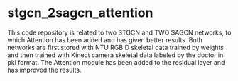 # stgcn_2sagcn_attention
This code repository is related to two STGCN and TWO SAGCN networks, to which Attention has been added and has given better results.
Both networks are first stored with NTU RGB D skeletal data trained by weights and then trained with Kinect camera skeletal data labeled by the doctor in pkl format. The Attention module has been added to the residual layer and has improved the results.
